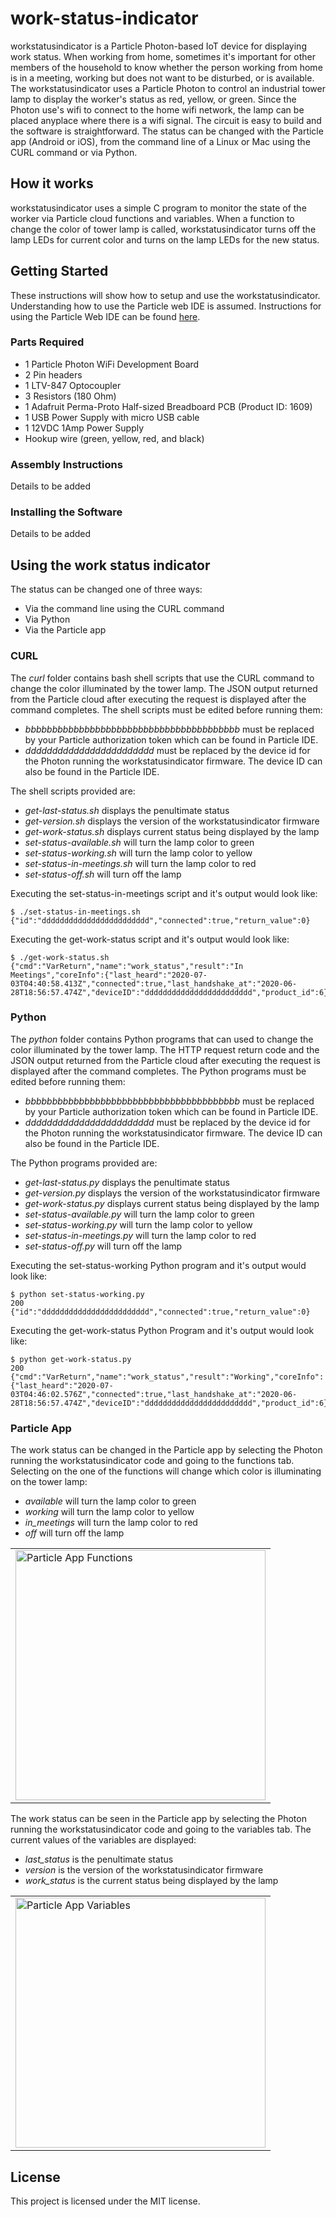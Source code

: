 # work-status-indicator
workstatusindicator is a Particle Photon-based IoT device for displaying work status. When working from home, sometimes it's important for other members of the household to know whether the person working from home is in a meeting, working but does not want to be disturbed, or is available. The workstatusindicator uses a Particle Photon to control an industrial tower lamp to display the worker's status as red, yellow, or green. Since the Photon use's wifi to connect to the home wifi network, the lamp can be placed anyplace where there is a wifi signal. The circuit is easy to build and the software is straightforward. The status can be changed with the Particle app (Android or iOS), from the command line of a Linux or Mac using the CURL command or via Python. 

## How it works
workstatusindicator uses a simple C program to monitor the state of the worker via Particle cloud functions and variables. When a function to change the color of tower lamp is called, workstatusindicator turns off the lamp LEDs for current color and turns on the lamp LEDs for the new status. 

## Getting Started
These instructions will show how to setup and use the workstatusindicator. Understanding how to use the Particle web IDE is assumed. Instructions for using the Particle Web IDE can be found [here](https://docs.particle.io/tutorials/developer-tools/build/).

### Parts Required
- 1 Particle Photon WiFi Development Board
- 2 Pin headers
- 1 LTV-847 Optocoupler
- 3 Resistors (180 Ohm)
- 1 Adafruit Perma-Proto Half-sized Breadboard PCB (Product ID: 1609)
- 1 USB Power Supply with micro USB cable
- 1 12VDC 1Amp Power Supply
- Hookup wire (green, yellow, red, and black)

### Assembly Instructions
Details to be added

### Installing the Software
Details to be added

## Using the work status indicator
The status can be changed one of three ways:
- Via the command line using the CURL command
- Via Python
- Via the Particle app

### CURL
The *curl* folder contains bash shell scripts that use the CURL command to change the color illuminated by the tower lamp. 
The JSON output returned from the Particle cloud after executing the request is displayed after the command completes.
The shell scripts must be edited before running them:
- *bbbbbbbbbbbbbbbbbbbbbbbbbbbbbbbbbbbbbbbb* must be replaced by your Particle authorization token which can be found in Particle IDE.
- *dddddddddddddddddddddddd* must be replaced by the device id for the Photon running the workstatusindicator firmware. The device ID can also be found in the Particle IDE.

The shell scripts provided are:
- *get-last-status.sh* displays the penultimate status
- *get-version.sh* displays the version of the workstatusindicator firmware
- *get-work-status.sh* displays current status being displayed by the lamp  
- *set-status-available.sh* will turn the lamp color to green  
- *set-status-working.sh* will turn the lamp color to yellow  
- *set-status-in-meetings.sh* will turn the lamp color to red 
- *set-status-off.sh* will turn off the lamp 

Executing the set-status-in-meetings script and it's output would look like:
```
$ ./set-status-in-meetings.sh
{"id":"dddddddddddddddddddddddd","connected":true,"return_value":0}
```
Executing the get-work-status script and it's output would look like:
```
$ ./get-work-status.sh
{"cmd":"VarReturn","name":"work_status","result":"In Meetings","coreInfo":{"last_heard":"2020-07-03T04:40:58.413Z","connected":true,"last_handshake_at":"2020-06-28T18:56:57.474Z","deviceID":"dddddddddddddddddddddddd","product_id":6}}
```

### Python
The *python* folder contains Python programs that can used to change the color illuminated by the tower lamp. 
The HTTP request return code and the JSON output returned from the Particle cloud after executing the request is displayed after the command completes.
The Python programs must be edited before running them:
- *bbbbbbbbbbbbbbbbbbbbbbbbbbbbbbbbbbbbbbbb* must be replaced by your Particle authorization token which can be found in Particle IDE.
- *dddddddddddddddddddddddd* must be replaced by the device id for the Photon running the workstatusindicator firmware. The device ID can also be found in the Particle IDE.

The Python programs provided are:
- *get-last-status.py* displays the penultimate status
- *get-version.py* displays the version of the workstatusindicator firmware
- *get-work-status.py* displays current status being displayed by the lamp  
- *set-status-available.py* will turn the lamp color to green  
- *set-status-working.py* will turn the lamp color to yellow  
- *set-status-in-meetings.py* will turn the lamp color to red 
- *set-status-off.py* will turn off the lamp 

Executing the set-status-working Python program and it's output would look like:
```
$ python set-status-working.py
200
{"id":"dddddddddddddddddddddddd","connected":true,"return_value":0}
```
Executing the get-work-status Python Program and it's output would look like:
```
$ python get-work-status.py
200
{"cmd":"VarReturn","name":"work_status","result":"Working","coreInfo":{"last_heard":"2020-07-03T04:46:02.576Z","connected":true,"last_handshake_at":"2020-06-28T18:56:57.474Z","deviceID":"dddddddddddddddddddddddd","product_id":6}}
```

### Particle App
The work status can be changed in the Particle app by selecting the Photon running the workstatusindicator code and going to the functions tab.
Selecting on the one of the functions will change which color is illuminating on the tower lamp:
- *available* will turn the lamp color to green
- *working* will turn the lamp color to yellow
- *in_meetings* will turn the lamp color to red
- *off* will turn off the lamp

<table>
<tr><td>
<img src="https://raw.githubusercontent.com/makeralchemy/work-status-indicator/master/particle-app-functions.png" alt="Particle App Functions" width="400"/>
</td></tr>
</table>

The work status can be seen in the Particle app by selecting the Photon running the workstatusindicator code and going to the variables tab.
The current values of the variables are displayed:
- *last_status* is the penultimate status
- *version* is the version of the workstatusindicator firmware
- *work_status* is the current status being displayed by the lamp

<table>
<tr><td>
<img src="https://raw.githubusercontent.com/makeralchemy/work-status-indicator/master/particle-app-variables.png" alt="Particle App Variables" width="400"/>
</td></tr>
</table>

## License

This project is licensed under the MIT license.
